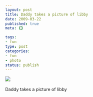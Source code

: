 ```yaml
--- 
layout: post
title: Daddy takes a picture of libby
date: 2009-03-22
published: true
meta: {}

tags: 
- fun
type: post
categories: 
- fun
- photo
status: publish
---
```

![](http://media.eick.us/2011/05/4Lbi8pbnEldwwvueXLWzopF4o1_500.jpg)<br /><br />Daddy takes a picture of libby
